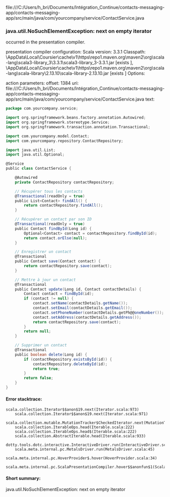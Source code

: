file:///C:/Users/h_bri/Documents/Intégration_Continue/contacts-messaging-app/contacts-messaging-app/src/main/java/com/yourcompany/service/ContactService.java
### java.util.NoSuchElementException: next on empty iterator

occurred in the presentation compiler.

presentation compiler configuration:
Scala version: 3.3.1
Classpath:
<HOME>\AppData\Local\Coursier\cache\v1\https\repo1.maven.org\maven2\org\scala-lang\scala3-library_3\3.3.1\scala3-library_3-3.3.1.jar [exists ], <HOME>\AppData\Local\Coursier\cache\v1\https\repo1.maven.org\maven2\org\scala-lang\scala-library\2.13.10\scala-library-2.13.10.jar [exists ]
Options:



action parameters:
offset: 1384
uri: file:///C:/Users/h_bri/Documents/Intégration_Continue/contacts-messaging-app/contacts-messaging-app/src/main/java/com/yourcompany/service/ContactService.java
text:
```scala
package com.yourcompany.service;

import org.springframework.beans.factory.annotation.Autowired;
import org.springframework.stereotype.Service;
import org.springframework.transaction.annotation.Transactional;

import com.yourcompany.model.Contact;
import com.yourcompany.repository.ContactRepository;

import java.util.List;
import java.util.Optional;

@Service
public class ContactService {

    @Autowired
    private ContactRepository contactRepository;

    // Récupérer tous les contacts
    @Transactional(readOnly = true)
    public List<Contact> findAll() {
        return contactRepository.findAll();
    }

    // Récupérer un contact par son ID
    @Transactional(readOnly = true)
    public Contact findById(Long id) {
        Optional<Contact> contact = contactRepository.findById(id);
        return contact.orElse(null);
    }

    // Enregistrer un contact
    @Transactional
    public Contact save(Contact contact) {
        return contactRepository.save(contact);
    }

    // Mettre à jour un contact
    @Transactional
    public Contact update(Long id, Contact contactDetails) {
        Contact contact = findById(id);
        if (contact != null) {
            contact.setName(contactDetails.getName());
            contact.setEmail(contactDetails.getEmail());
            contact.setPhoneNumber(contactDetails.getPh@@oneNumber());
            contact.setAddress(contactDetails.getAddress());
            return contactRepository.save(contact);
        }
        return null;
    }

    // Supprimer un contact
    @Transactional
    public boolean delete(Long id) {
        if (contactRepository.existsById(id)) {
            contactRepository.deleteById(id);
            return true;
        }
        return false;
    }
}

```



#### Error stacktrace:

```
scala.collection.Iterator$$anon$19.next(Iterator.scala:973)
	scala.collection.Iterator$$anon$19.next(Iterator.scala:971)
	scala.collection.mutable.MutationTracker$CheckedIterator.next(MutationTracker.scala:76)
	scala.collection.IterableOps.head(Iterable.scala:222)
	scala.collection.IterableOps.head$(Iterable.scala:222)
	scala.collection.AbstractIterable.head(Iterable.scala:933)
	dotty.tools.dotc.interactive.InteractiveDriver.run(InteractiveDriver.scala:168)
	scala.meta.internal.pc.MetalsDriver.run(MetalsDriver.scala:45)
	scala.meta.internal.pc.HoverProvider$.hover(HoverProvider.scala:34)
	scala.meta.internal.pc.ScalaPresentationCompiler.hover$$anonfun$1(ScalaPresentationCompiler.scala:352)
```
#### Short summary: 

java.util.NoSuchElementException: next on empty iterator